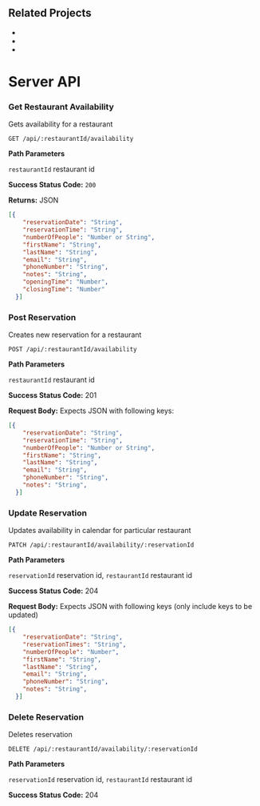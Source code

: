 ## Related Projects
  -
  -
  -

# Server API

### Get Restaurant Availability

Gets availability for a restaurant

`GET /api/:restaurantId/availability`

**Path Parameters**

`restaurantId` restaurant id

**Success Status Code:** `200`

**Returns:** JSON

``` json
[{
    "reservationDate": "String",
    "reservationTime": "String",
    "numberOfPeople": "Number or String",
    "firstName": "String",
    "lastName": "String",
    "email": "String",
    "phoneNumber": "String",
    "notes": "String",
    "openingTime": "Number",
    "closingTime": "Number"
  }]
```

### Post Reservation

Creates new reservation for a restaurant

`POST /api/:restaurantId/availability`

**Path Parameters**

`restaurantId` restaurant id

**Success Status Code:** 201

**Request Body:** Expects JSON with following keys:

``` json
[{
    "reservationDate": "String",
    "reservationTime": "String",
    "numberOfPeople": "Number or String",
    "firstName": "String",
    "lastName": "String",
    "email": "String",
    "phoneNumber": "String",
    "notes": "String",
  }]
```

### Update Reservation

Updates availability in calendar for particular restaurant

`PATCH /api/:restaurantId/availability/:reservationId`

**Path Parameters**

`reservationId` reservation id,
`restaurantId` restaurant id

**Success Status Code:** 204

**Request Body:** Expects JSON with following keys (only include keys to be updated)

``` json
[{
    "reservationDate": "String",
    "reservationTimes": "String",
    "numberOfPeople": "Number",
    "firstName": "String",
    "lastName": "String",
    "email": "String",
    "phoneNumber": "String",
    "notes": "String",
  }]
```

### Delete Reservation

Deletes reservation

`DELETE /api/:restaurantId/availability/:reservationId`

**Path Parameters**

`reservationId` reservation id,
`restaurantId` restaurant id

**Success Status Code:** 204



